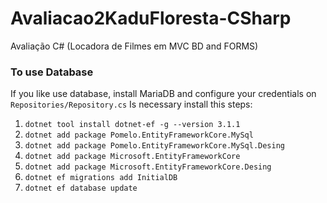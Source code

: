 # Avaliacao2KaduFloresta-CSharp
Avaliação C# (Locadora de Filmes em MVC BD and FORMS)

### To use Database
If you like use database, install MariaDB and configure your credentials on `Repositories/Repository.cs`
Is necessary install this steps:
1. `dotnet tool install dotnet-ef -g --version 3.1.1`
2. `dotnet add package Pomelo.EntityFrameworkCore.MySql`
3. `dotnet add package Pomelo.EntityFrameworkCore.MySql.Desing`
4. `dotnet add package Microsoft.EntityFrameworkCore`
5. `dotnet add package Microsoft.EntityFrameworkCore.Desing`
6. `dotnet ef migrations add InitialDB`
7. `dotnet ef database update`
